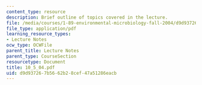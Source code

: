 ```yaml
---
content_type: resource
description: Brief outline of topics covered in the lecture.
file: /media/courses/1-89-environmental-microbiology-fall-2004/d9d937267b5662b28cef47a51286eacb_10_5_04.pdf
file_type: application/pdf
learning_resource_types:
- Lecture Notes
ocw_type: OCWFile
parent_title: Lecture Notes
parent_type: CourseSection
resourcetype: Document
title: 10_5_04.pdf
uid: d9d93726-7b56-62b2-8cef-47a51286eacb
---
```


